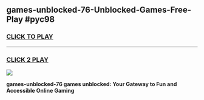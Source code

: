 
## games-unblocked-76-Unblocked-Games-Free-Play #pyc98
<h3>
<a href="https://us.freeplayer.one?title=games-unblocked-76&ref=9M">CLICK TO PLAY</a></h3>
<hr>

<h3>
<a href="https://us.freeplayer.one?title=games-unblocked-76&ref=9M">CLICK 2 PLAY</a>
  
</h3>

<a href="https://us.freeplayer.one?title=games-unblocked-76&ref=9M"><img src="https://clearcache.store/games.png"></a>


**games-unblocked-76 games unblocked: Your Gateway to Fun and Accessible Online Gaming**
